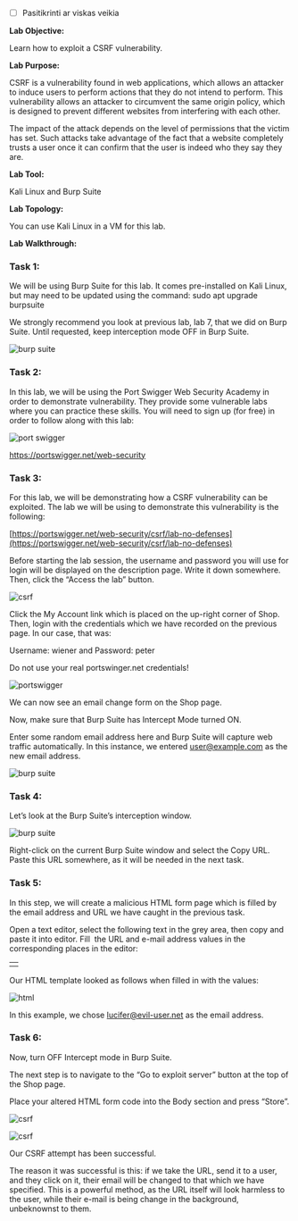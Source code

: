 - [ ] Pasitikrinti ar viskas veikia

**Lab Objective:**

Learn how to exploit a CSRF vulnerability.

**Lab Purpose:**

CSRF is a vulnerability found in web applications, which allows an attacker to induce users to perform actions that they do not intend to perform. This vulnerability allows an attacker to circumvent the same origin policy, which is designed to prevent different websites from interfering with each other.

The impact of the attack depends on the level of permissions that the victim has set. Such attacks take advantage of the fact that a website completely trusts a user once it can confirm that the user is indeed who they say they are.

**Lab Tool:**

Kali Linux and Burp Suite

**Lab Topology:**

You can use Kali Linux in a VM for this lab.

**Lab Walkthrough:**

### Task 1:

We will be using Burp Suite for this lab. It comes pre-installed on Kali Linux, but may need to be updated using the command: sudo apt upgrade burpsuite

We strongly recommend you look at previous lab, lab 7, that we did on Burp Suite. Until requested, keep interception mode OFF in Burp Suite.

![burp suite](attachements/burp_suite.png)

### Task 2:

In this lab, we will be using the Port Swigger Web Security Academy in order to demonstrate vulnerability. They provide some vulnerable labs where you can practice these skills. You will need to sign up (for free) in order to follow along with this lab:

![port swigger](attachements/port_swigger.png)

https://portswigger.net/web-security

### Task 3:

For this lab, we will be demonstrating how a CSRF vulnerability can be exploited. The lab we will be using to demonstrate this vulnerability is the following:

[https://portswigger.net/web-security/csrf/lab-no-defenses](https://portswigger.net/web-security/csrf/lab-no-defenses)

Before starting the lab session, the username and password you will use for login will be displayed on the description page. Write it down somewhere. Then, click the “Access the lab” button.

![csrf](attachements/csrf-1.png)

Click the My Account link which is placed on the up-right corner of Shop. Then, login with the credentials which we have recorded on the previous page. In our case, that was:

Username: wiener and Password: peter

Do not use your real portswinger.net credentials!

![portswigger](attachements/portswigger.png)

We can now see an email change form on the Shop page.

Now, make sure that Burp Suite has Intercept Mode turned ON.

Enter some random email address here and Burp Suite will capture web traffic automatically. In this instance, we entered [user@example.com](mailto:user@example.com) as the new email address.

![burp suite](attachements/burp_suite-2.png)

### Task 4:

Let’s look at the Burp Suite’s interception window.

![burp suite](attachements/burp_suite-3.png)

Right-click on the current Burp Suite window and select the Copy URL. Paste this URL somewhere, as it will be needed in the next task.

### Task **5**:

In this step, we will create a malicious HTML form page which is filled by the email address and URL we have caught in the previous task.

Open a text editor, select the following text in the grey area, then copy and paste it into editor. Fill  the URL and e-mail address values in the corresponding places in the editor:

|   |
|---|
||

Our HTML template looked as follows when filled in with the values:

![html](attachements/html.png)

In this example, we chose lucifer@evil-user.net as the email address.

### Task 6:

Now, turn OFF Intercept mode in Burp Suite.

The next step is to navigate to the “Go to exploit server” button at the top of the Shop page.

Place your altered HTML form code into the Body section and press “Store”.

![csrf](attachements/csrf-2.png)

![csrf](attachements/csrf.png)

Our CSRF attempt has been successful.

The reason it was successful is this: if we take the URL, send it to a user, and they click on it, their email will be changed to that which we have specified. This is a powerful method, as the URL itself will look harmless to the user, while their e-mail is being change in the background, unbeknownst to them.